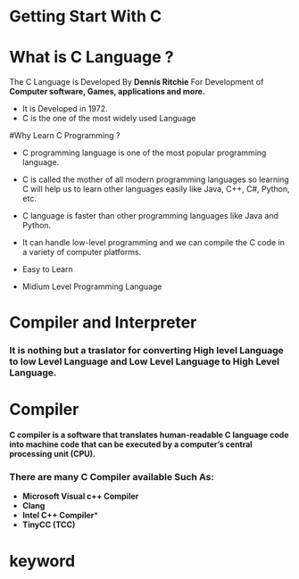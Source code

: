 # Getting Start With C
# What is C Language ?
The C Language is Developed By **Dennis Ritchie** For Development of **Computer software, Games, applications and more.**

- It is Developed in 1972.
- C is the one of the most widely used Language

#Why Learn C Programming ?
- C programming language is one of the most popular programming language.
- C is called the mother of all modern programming languages so learning C will help us to learn other languages easily like Java, C++, C#, Python, etc.
- C language is faster than other programming languages like Java and Python.
- It can handle low-level programming and we can compile the C code in a variety of computer platforms.

- Easy to Learn
- Midium Level Programming Language

# Compiler and Interpreter
### It is nothing but a traslator for converting **High level Language** to **low Level Language** and **Low Level Language** to **High Level Language**.

# Compiler 
#### C compiler is a software that translates human-readable C language code into machine code that can be executed by a computer’s central processing unit (CPU).
### There are many C Compiler available Such As:
- **Microsoft Visual c++ Compiler**
- **Clang**
- **Intel C++ Compiler***
- **TinyCC (TCC)**

# keyword
